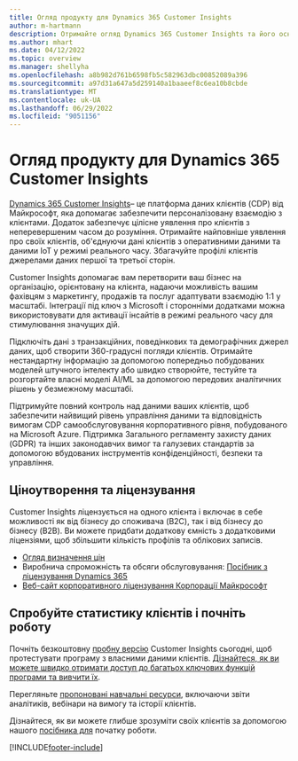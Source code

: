 ```yaml
---
title: Огляд продукту для Dynamics 365 Customer Insights
author: m-hartmann
description: Отримайте огляд Dynamics 365 Customer Insights та його основних функцій.
ms.author: mhart
ms.date: 04/12/2022
ms.topic: overview
ms.manager: shellyha
ms.openlocfilehash: a8b982d761b6598fb5c582963dbc00852089a396
ms.sourcegitcommit: a97d31a647a5d259140a1baaeef8c6ea10b8cbde
ms.translationtype: MT
ms.contentlocale: uk-UA
ms.lasthandoff: 06/29/2022
ms.locfileid: "9051156"
---
```

# <a name="product-overview-for-dynamics-365-customer-insights"></a>Огляд продукту для Dynamics 365 Customer Insights

[Dynamics 365 Customer Insights](https://dynamics.microsoft.com/ai/customer-insights/)– це платформа даних клієнтів (CDP) від Майкрософт, яка допомагає забезпечити персоналізовану взаємодію з клієнтами. Додаток забезпечує цілісне уявлення про клієнтів з неперевершеним часом до розуміння. Отримайте найповніше уявлення про своїх клієнтів, об'єднуючи дані клієнтів з оперативними даними та даними IoT у режимі реального часу. Збагачуйте профілі клієнтів джерелами даних першої та третьої сторін. 

Customer Insights допомагає вам перетворити ваш бізнес на організацію, орієнтовану на клієнта, надаючи можливість вашим фахівцям з маркетингу, продажів та послуг адаптувати взаємодію 1:1 у масштабі. Інтеграції під ключ з Microsoft і сторонніми додатками можна використовувати для активації інсайтів в режимі реального часу для стимулювання значущих дій.

Підключіть дані з транзакційних, поведінкових та демографічних джерел даних, щоб створити 360-градусні погляди клієнтів. Отримайте нестандартну інформацію за допомогою попередньо побудованих моделей штучного інтелекту або швидко створюйте, тестуйте та розгортайте власні моделі AI/ML за допомогою передових аналітичних рішень у безмежному масштабі.

Підтримуйте повний контроль над даними ваших клієнтів, щоб забезпечити найвищий рівень управління даними та відповідність вимогам CDP самообслуговування корпоративного рівня, побудованого на Microsoft Azure. Підтримка Загального регламенту захисту даних (GDPR) та інших законодавчих вимог та галузевих стандартів за допомогою вбудованих інструментів конфіденційності, безпеки та управління.

## <a name="pricing-and-licensing"></a>Ціноутворення та ліцензування
Customer Insights ліцензується на одного клієнта і включає в себе можливості як від бізнесу до споживача (B2C), так і від бізнесу до бізнесу (B2B). Ви можете придбати додаткову ємність з додатковими ліцензіями, щоб збільшити кількість профілів та облікових записів.

- [Огляд визначення цін](https://dynamics.microsoft.com/ai/customer-insights/pricing/)
- Виробнича спроможність та обсяги обслуговування: [Посібник з ліцензування Dynamics 365](https://go.microsoft.com/fwlink/?LinkId=866544)
- [Веб-сайт корпоративного ліцензування Корпорації Майкрософт](https://www.microsoft.com/licensing/how-to-buy/how-to-buy)

## <a name="try-customer-insights-and-get-started"></a>Спробуйте статистику клієнтів і почніть роботу

Почніть безкоштовну [пробну версію](https://signup.microsoft.com/create-account/signup?SKU=036c2481-aa8a-47cd-ab43-324f0c157c2d&ali=1&RU=https:%2F%2Fhome.ci.ai.dynamics.com%2Fstart%2Ftrial&products=036c2481-aa8a-47cd-ab43-324f0c157c2d) Customer Insights сьогодні, щоб протестувати програму з власними даними клієнтів. [Дізнайтеся, як ви можете швидко отримати доступ до багатьох ключових функцій програми та вивчити їх](trial-signup.md). 

Перегляньте [пропоновані навчальні ресурси](https://dynamics.microsoft.com/ai/customer-insights/resources/), включаючи звіти аналітиків, вебінари на вимогу та історії клієнтів.

Дізнайтеся, як ви можете глибше зрозуміти своїх клієнтів за допомогою нашого [посібника для](get-started.md) початку роботи.

[!INCLUDE[footer-include](includes/footer-banner.md)]
